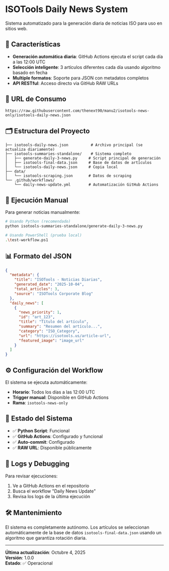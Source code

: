 # ISOTools Daily News System

Sistema automatizado para la generación diaria de noticias ISO para uso en sitios web.

## 🚀 Características

- **Generación automática diaria**: GitHub Actions ejecuta el script cada día a las 12:00 UTC
- **Selección inteligente**: 3 artículos diferentes cada día usando algoritmo basado en fecha
- **Multiple formatos**: Soporte para JSON con metadatos completos
- **API RESTful**: Acceso directo via GitHub RAW URLs

## 📡 URL de Consumo

```
https://raw.githubusercontent.com/thenext90/manu2/isotools-news-only/isotools-daily-news.json
```

## 🗂️ Estructura del Proyecto

```
├── isotools-daily-news.json          # Archivo principal (se actualiza diariamente)
├── isotools-summaries-standalone/    # Sistema completo
│   ├── generate-daily-3-news.py     # Script principal de generación
│   ├── isotools-final-data.json     # Base de datos de artículos
│   └── isotools-daily-news.json     # Copia local
├── data/
│   └── isotools-scraping.json       # Datos de scraping
└── .github/workflows/
    └── daily-news-update.yml        # Automatización GitHub Actions
```

## 🔧 Ejecución Manual

Para generar noticias manualmente:

```bash
# Usando Python (recomendado)
python isotools-summaries-standalone/generate-daily-3-news.py

# Usando PowerShell (prueba local)
.\test-workflow.ps1
```

## 📊 Formato del JSON

```json
{
  "metadata": {
    "title": "ISOTools - Noticias Diarias",
    "generated_date": "2025-10-04",
    "total_articles": 3,
    "source": "ISOTools Corporate Blog"
  },
  "daily_news": [
    {
      "news_priority": 1,
      "id": "art_123",
      "title": "Título del artículo",
      "summary": "Resumen del artículo...",
      "category": "ISO_Category",
      "url": "https://isotools.us/article-url",
      "featured_image": "image_url"
    }
  ]
}
```

## ⚙️ Configuración del Workflow

El sistema se ejecuta automáticamente:
- **Horario**: Todos los días a las 12:00 UTC
- **Trigger manual**: Disponible en GitHub Actions
- **Rama**: `isotools-news-only`

## 🔄 Estado del Sistema

- ✅ **Python Script**: Funcional
- ✅ **GitHub Actions**: Configurado y funcional  
- ✅ **Auto-commit**: Configurado
- ✅ **RAW URL**: Disponible públicamente

## 📝 Logs y Debugging

Para revisar ejecuciones:
1. Ve a GitHub Actions en el repositorio
2. Busca el workflow "Daily News Update"
3. Revisa los logs de la última ejecución

## 🛠️ Mantenimiento

El sistema es completamente autónomo. Los artículos se seleccionan automáticamente de la base de datos `isotools-final-data.json` usando un algoritmo que garantiza rotación diaria.

---

**Última actualización**: Octubre 4, 2025  
**Versión**: 1.0.0  
**Estado**: ✅ Operacional